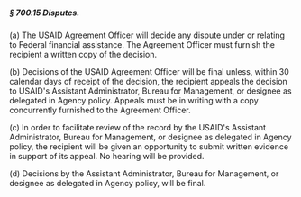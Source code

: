 ##### § 700.15 Disputes. #####

(a) The USAID Agreement Officer will decide any dispute under or relating to Federal financial assistance. The Agreement Officer must furnish the recipient a written copy of the decision.

(b) Decisions of the USAID Agreement Officer will be final unless, within 30 calendar days of receipt of the decision, the recipient appeals the decision to USAID's Assistant Administrator, Bureau for Management, or designee as delegated in Agency policy. Appeals must be in writing with a copy concurrently furnished to the Agreement Officer.

(c) In order to facilitate review of the record by the USAID's Assistant Administrator, Bureau for Management, or designee as delegated in Agency policy, the recipient will be given an opportunity to submit written evidence in support of its appeal. No hearing will be provided.

(d) Decisions by the Assistant Administrator, Bureau for Management, or designee as delegated in Agency policy, will be final.
